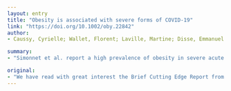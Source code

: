 ```yaml
---
layout: entry
title: "Obesity is associated with severe forms of COVID-19"
link: "https://doi.org/10.1002/oby.22842"
author:
- Caussy, Cyrielle; Wallet, Florent; Laville, Martine; Disse, Emmanuel

summary:
- "Simonnet et al. report a high prevalence of obesity in severe acute respiratory syndrome coronavirus-2 (SARS-Cov-2) requiring invasive mechanical ventilation. These results are of a great importance and may have major implications in public health strategy especially in western countries affected by obesity. The report is of great importance in the context of an unprecedented health crisis due to the outbreak. It may be a major impact on public health strategies especially in Western countries impacted by a low prevalence of obese."

original:
- "We have read with great interest the Brief Cutting Edge Report from Simonnet et al. which reports a high prevalence of obesity in severe acute respiratory syndrome coronavirus-2 (SARS-Cov-2) requiring invasive mechanical ventilation. In the context of unprecedented health crisis due to the coronavirus disease 2019 (COVID-19) outbreak, these results are of a great importance and may have major implications in public health strategy especially in western countries affected by a high prevalence of obesity."
---
```



